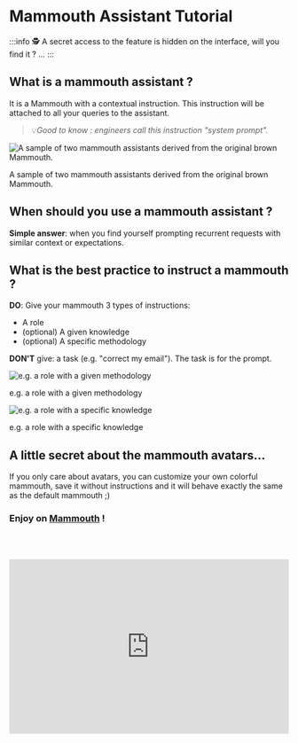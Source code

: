 # Mammouth Assistant Tutorial

:::info 🕵️
A secret access to the feature is hidden on the interface, will you find it ?  …
:::

## **What is a mammouth assistant ?**

It is a Mammouth with a contextual instruction. This instruction will be attached to all your queries to the assistant.

> 💡*Good to know : engineers call this instruction "system prompt".*
> 

![A sample of two mammouth assistants derived from the original brown Mammouth.](Mammouth_LinkedIn.png)

A sample of two mammouth assistants derived from the original brown Mammouth.

## **When should you use a mammouth assistant ?**

<aside>

**Simple answer**: when you find yourself prompting recurrent requests with similar context or expectations.

</aside>

## **What is the best practice to instruct a mammouth ?**

**DO**: Give your mammouth 3 types of instructions:

- A role
- (optional) A given knowledge
- (optional) A specific methodology

**DON'T** give: a task (e.g. "correct my email"). The task is for the prompt.

![e.g. a role with a given methodology](American_Writer_example.jpg)

e.g. a role with a given methodology

![e.g. a role with a specific knowledge](SQLite_Assistant.jpg)

e.g. a role with a specific knowledge

## **A little secret about the mammouth avatars…**

If you only care about avatars, you can customize your own colorful mammouth, save it without instructions and it will behave exactly the same as the default mammouth ;)


### Enjoy on [Mammouth](http://chat.mammouth.ai) !

<br><br>

<iframe 
  style="width: 100%; min-height: 315px; max-width: 100vw;" 
  src="https://www.youtube.com/embed/8lkUVq0MMXE" 
  title="YouTube video player" 
  frameborder="0" 
  allow="accelerometer; autoplay; clipboard-write; encrypted-media; gyroscope; picture-in-picture" 
  allowfullscreen>
</iframe>